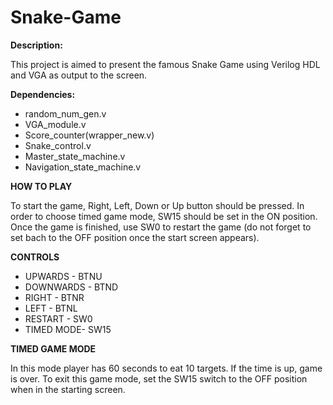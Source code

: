 # Snake-Game
**Description:** 

This project is aimed to present the famous Snake Game using Verilog HDL and VGA as output to the screen. 
               
**Dependencies:** 
- random_num_gen.v
- VGA_module.v
- Score_counter(wrapper_new.v)
- Snake_control.v
- Master_state_machine.v
- Navigation_state_machine.v
 
**HOW TO PLAY**

To start the game, Right, Left, Down or Up button should be pressed. In order to choose timed game mode, SW15 should be set in the ON position. Once the game is finished, use SW0 to restart the game (do not forget to set bach to the OFF position once the start screen appears).

**CONTROLS**

* UPWARDS   - BTNU
* DOWNWARDS - BTND
* RIGHT     - BTNR
* LEFT      - BTNL
* RESTART   - SW0
* TIMED MODE- SW15

**TIMED GAME MODE**

In this mode player has 60 seconds to eat 10 targets. If the time is up, game is over. To exit this game mode, set the SW15 switch to the OFF position when in the starting screen.
